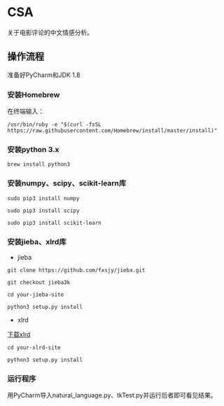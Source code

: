 # CSA
关于电影评论的中文情感分析。
## 操作流程
准备好PyCharm和JDK 1.8
### 安装Homebrew
在终端输入：
```
/usr/bin/ruby -e "$(curl -fsSL https://raw.githubusercontent.com/Homebrew/install/master/install)"
```
### 安装python 3.x
```
brew install python3
```
### 安装numpy、scipy、scikit-learn库
```
sudo pip3 install numpy
```
```
sudo pip3 install scipy
```
```
sudo pip3 install scikit-learn
```
### 安装jieba、xlrd库
* jieba
```
git clone https://github.com/fxsjy/jieba.git
```
```
git checkout jieba3k
```
```
cd your-jieba-site
```
```
python3 setup.py install
```
* xlrd

[下载xlrd](https://pypi.python.org/pypi/xlrd)
```
cd your-xlrd-site
```
```
python3 setup.py install
```
### 运行程序
用PyCharm导入natural_language.py、tkTest.py并运行后者即可看见结果。
